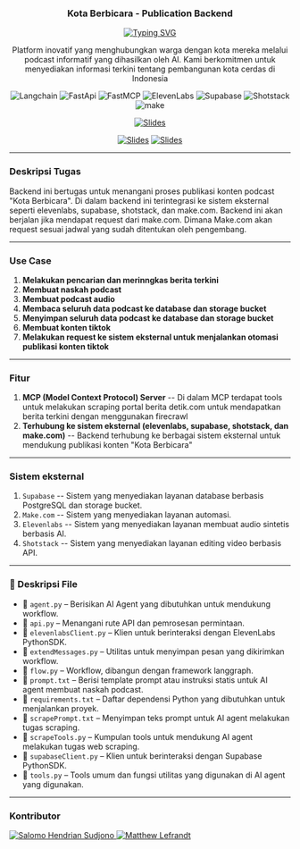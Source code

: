 <p align="center">
  <h3 align="center">Kota Berbicara - Publication Backend</h3>
</p>

<p align="center">
  <a href="https://git.io/typing-svg"><img src="https://readme-typing-svg.demolab.com?font=Fira+Code&pause=1000&center=true&vCenter=true&width=435&lines=Dengarkan+kota+anda+berbicara" alt="Typing SVG" /></a>
</p>

<p align="center">
  Platform inovatif yang menghubungkan warga dengan kota mereka melalui podcast informatif yang dihasilkan oleh AI. Kami berkomitmen untuk menyediakan informasi terkini tentang pembangunan kota cerdas di Indonesia
</p>

<p align="center">
    <img alt="Langchain" src="https://custom-icon-badges.demolab.com/badge/Langgraph-2EAD33?logo=langchain&logoColor=fff"/>
  <img alt="FastApi" src="https://img.shields.io/badge/FastAPI-009485.svg?logo=fastapi&logoColor=white"/>
  <img alt="FastMCP" src="https://img.shields.io/badge/FastMCP-white.svg?logo=modelcontextprotocol&logoColor=black"/>
  
   <img alt="ElevenLabs" src="https://img.shields.io/badge/ElevenLabs-black.svg?logo=elevenlabs&logoColor=white"/>
   <img alt="Supabase" src="https://custom-icon-badges.demolab.com/badge/Supabase-white?logo=supabase&logoColor=2EAD33"/>
   <img alt="Shotstack" src="https://img.shields.io/badge/Shotstack-22ADF6?&logo=InfluxDB&logoColor=white"/>
   <img alt="make" src="https://custom-icon-badges.demolab.com/badge/Make-6D00CC?logo=make&logoColor=fff"/>
</p>

<p align="center">
    <a href="https://compfest-podcast-generator-frontend.vercel.app/">
      <img src="https://custom-icon-badges.demolab.com/badge/-Click%20Me%20to%20Visit%20Website-palegreen?style=for-the-badge&logoColor=white" title="Slides" alt="Slides"/></a>
</p>
<p align="center">
  <a href="https://youtu.be/3oToZepB7tM">
      <img src="https://custom-icon-badges.demolab.com/badge/-Video%20Demo-B71C1C?style=for-the-badge&logo=YouTube&logoColor=white" title="Slides" alt="Slides"/></a>
  <a href="https://www.tiktok.com/@kotaberbicara">
      <img src="https://custom-icon-badges.demolab.com/badge/-Kota%20Berbicara%20Tiktok-black?style=for-the-badge&logo=TIktok&logoColor=white" title="Slides" alt="Slides"/></a>
</p>

--- 

### Deskripsi Tugas
Backend ini bertugas untuk menangani proses publikasi konten podcast "Kota Berbicara". Di dalam backend ini terintegrasi ke sistem eksternal seperti elevenlabs, supabase, shotstack, dan make.com. Backend ini akan berjalan jika mendapat request dari make.com. Dimana Make.com akan request sesuai jadwal yang sudah ditentukan oleh pengembang.

---

### Use Case
1. **Melakukan pencarian dan merinngkas berita terkini**
2. **Membuat naskah podcast**
3. **Membuat podcast audio**
4. **Membaca seluruh data podcast ke database dan storage bucket**
5. **Menyimpan seluruh data podcast ke database dan storage bucket**
6. **Membuat konten tiktok**
7. **Melakukan request ke sistem eksternal untuk menjalankan otomasi publikasi konten tiktok**

--- 

### Fitur
1. **MCP (Model Context Protocol) Server** -- Di dalam MCP terdapat tools untuk melakukan scraping portal berita detik.com untuk mendapatkan berita terkini dengan menggunakan firecrawl 
2. **Terhubung ke sistem eksternal (elevenlabs, supabase, shotstack, dan make.com)** -- Backend terhubung ke berbagai sistem eksternal untuk mendukung publikasi konten "Kota Berbicara"

---

### Sistem eksternal 
1. `Supabase` -- Sistem yang menyediakan layanan database berbasis PostgreSQL dan storage bucket.
2. `Make.com` -- Sistem yang menyediakan layanan automasi.
3. `Elevenlabs` -- Sistem yang menyediakan layanan membuat audio sintetis berbasis AI.
4. `Shotstack` -- Sistem yang menyediakan layanan editing video berbasis API.
   
---

### 📄 Deskripsi File
- 📄 `agent.py` – Berisikan AI Agent yang dibutuhkan untuk mendukung workflow.  
- 📄 `api.py` – Menangani rute API dan pemrosesan permintaan.  
- 📄 `elevenlabsClient.py` – Klien untuk berinteraksi dengan ElevenLabs PythonSDK.  
- 📄 `extendMessages.py` – Utilitas untuk menyimpan pesan yang dikirimkan workflow.  
- 📄 `flow.py` – Workflow, dibangun dengan framework langgraph.  
- 📄 `prompt.txt` – Berisi template prompt atau instruksi statis untuk AI agent membuat naskah podcast.  
- 📄 `requirements.txt` – Daftar dependensi Python yang dibutuhkan untuk menjalankan proyek.  
- 📄 `scrapePrompt.txt` – Menyimpan teks prompt untuk AI agent melakukan tugas scraping.  
- 📄 `scrapeTools.py` – Kumpulan tools untuk mendukung AI agent melakukan tugas web scraping.  
- 📄 `supabaseClient.py` – Klien untuk berinteraksi dengan Supabase PythonSDK.  
- 📄 `tools.py` – Tools umum dan fungsi utilitas yang digunakan di AI agent yang digunakan.

---

### Kontributor
<p>
  <a href="https://www.linkedin.com/in/salomohendriansudjono/">
    <img alt="Salomo Hendrian Sudjono" title="Salomo Hendrian Sudjono" src="https://custom-icon-badges.demolab.com/badge/-Salomo%20Hendrian%20Sudjono-blue?style=for-the-badge&logo=person-fill&logoColor=white"/>
  </a>
  <a href="https://id.linkedin.com/in/matthew-lefrandt-6578a1298/">
    <img alt="Matthew Lefrandt" title="Matthew Lefrandt" src="https://custom-icon-badges.demolab.com/badge/-Matthew%20Lefrandt-blue?style=for-the-badge&logo=person-fill&logoColor=white"/>
  </a>
</p>

